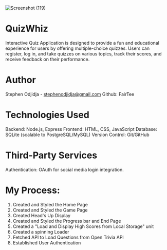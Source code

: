 ![Screenshot (119)](https://github.com/user-attachments/assets/f2d33514-7010-4a23-85b7-1b2e9b2f254d)

# QuizWhiz

Interactive Quiz Application is designed to provide a fun and educational experience for users by offering multiple-choice quizzes. Users can register, log in, and take quizzes on various topics, track their scores, and receive feedback on their performance.

# Author
Stephen Odjidja - stephenodjidja@gmail.com
Github: FairTee

# Technologies Used
Backend: Node.js, Express
Frontend: HTML, CSS, JavaScript
Database: SQLite (scalable to PostgreSQL/MySQL)
Version Control: Git/GitHub

# Third-Party Services
Authentication: OAuth for social media login integration.

# My Process:
1. Created and Styled the Home Page
2. Created and Styled the Game Page
3. Created Head's Up Display
4. Created and Styled the Progress bar and End Page
5. Created a "Load and Display High Scores from Local Storage" unit
6. Created a spinning Loader
7. Fetched API to Load Questions from Open Trivia API
8. Established User Authentication
